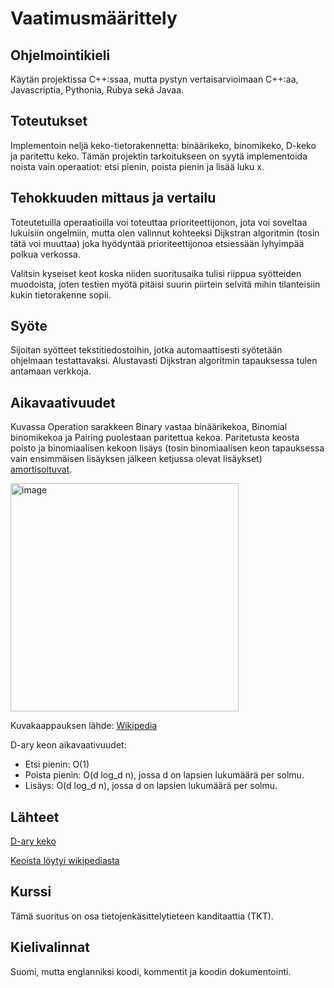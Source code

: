 # Vaatimusmäärittely
## Ohjelmointikieli
Käytän projektissa C++:ssaa, mutta pystyn vertaisarvioimaan C++:aa, Javascriptia,
Pythonia, Rubya sekä Javaa.

## Toteutukset
Implementoin neljä keko-tietorakennetta: binäärikeko, binomikeko, D-keko ja paritettu keko.
Tämän projektin tarkoitukseen on syytä implementoida noista vain operaatiot: etsi pienin, poista pienin ja lisää luku x.

## Tehokkuuden mittaus ja vertailu
Toteutetuilla operaatioilla voi toteuttaa prioriteettijonon, jota
voi soveltaa lukuisiin ongelmiin, mutta olen valinnut kohteeksi Dijkstran algoritmin (tosin tätä voi muuttaa)
joka hyödyntää prioriteettijonoa etsiessään lyhyimpää polkua verkossa.

Valitsin kyseiset keot koska niiden suoritusaika tulisi riippua syötteiden muodoista, joten testien myötä
pitäisi suurin piirtein selvitä mihin tilanteisiin kukin tietorakenne sopii.

## Syöte
Sijoitan syötteet tekstitiedostoihin, jotka automaattisesti syötetään ohjelmaan testattavaksi.
Alustavasti Dijkstran algoritmin tapauksessa tulen antamaan verkkoja.

## Aikavaativuudet
Kuvassa Operation sarakkeen Binary vastaa binäärikekoa, Binomial binomikekoa ja Pairing puolestaan paritettua kekoa.
Paritetusta keosta poisto ja binomiaalisen kekoon lisäys (tosin binomiaalisen keon tapauksessa vain ensimmäisen lisäyksen jälkeen ketjussa olevat lisäykset) [amortisoituvat](https://stackoverflow.com/questions/200384/what-is-constant-amortized-time).

<img width="365" alt="image" src="https://github.com/Yytsi/labcomp/assets/20990023/dfaef998-070e-41d2-8e31-82f7ea112199">

Kuvakaappauksen lähde: [Wikipedia](https://en.wikipedia.org/wiki/Binary_heap)

D-ary keon aikavaativuudet:
 - Etsi pienin: O(1)
 - Poista pienin: O(d log_d n), jossa d on lapsien lukumäärä per solmu.
 - Lisäys: O(d log_d n), jossa d on lapsien lukumäärä per solmu.

## Lähteet
[D-ary keko](https://www.geeksforgeeks.org/k-ary-heap/)

[Keoista löytyi wikipediasta](https://en.wikipedia.org/wiki/Binary_heap)

## Kurssi
Tämä suoritus on osa tietojenkäsittelytieteen kanditaattia (TKT).

## Kielivalinnat
Suomi, mutta englanniksi koodi, kommentit ja koodin dokumentointi.
